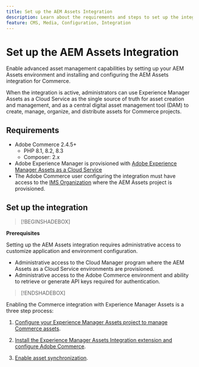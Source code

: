 ```yaml
---
title: Set up the AEM Assets Integration
description: Learn about the requirements and steps to set up the integration between Adobe Commerce and AEM Assets as a Cloud Service.
feature: CMS, Media, Configuration, Integration
---
```


# Set up the AEM Assets Integration

Enable advanced asset management capabilities by setting up your AEM Assets environment and installing and configuring the AEM Assets integration for Commerce.

 When the integration is active, administrators can use Experience Manager Assets as a Cloud Service as the single source of truth for asset creation and management, and as a central digital asset management tool (DAM) to create, manage, organize, and distribute assets for Commerce projects.

## Requirements

- Adobe Commerce 2.4.5+
  - PHP 8.1, 8.2, 8.3
  - Composer: 2.x
- Adobe Experience Manager is provisioned with [Adobe Experience Manager Assets as a Cloud Service](https://experienceleague.adobe.com/en/docs/experience-manager-cloud-service/content/assets/overview)
-  The Adobe Commerce user configuring the integration must have access to the [IMS Organization](https://experienceleague.adobe.com/en/docs/core-services/interface/administration/organizations#concept_EA8AEE5B02CF46ACBDAD6A8508646255) where the AEM Assets project is provisioned.

## Set up the integration

>[!BEGINSHADEBOX]

**Prerequisites**

Setting up the AEM Assets integration requires administrative access to customize application and environment configuration.

- Administrative access to the Cloud Manager program where the AEM Assets as a Cloud Service environments are provisioned.
- Administrative access to the Adobe Commerce environment and ability to retrieve or generate API keys required for authentication.

>[!ENDSHADEBOX]

Enabling the Commerce integration with Experience Manager Assets is a three step process:

1. [Configure your Experience Manager Assets project to manage Commerce assets](aem-assets-configure-aem.md).

1. [Install the Experience Manager Assets Integration extension and configure Adobe Commerce](aem-assets-configure-aem.md).

1. [Enable asset synchronization](aem-assets-setup-synchronization.md).
